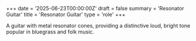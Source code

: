 +++
date = '2025-06-23T00:00:00Z'
draft = false
summary = 'Resonator Guitar'
title = 'Resonator Guitar'
type = 'role'
+++

A guitar with metal resonator cones, providing a distinctive loud, bright tone popular in bluegrass and folk music.
